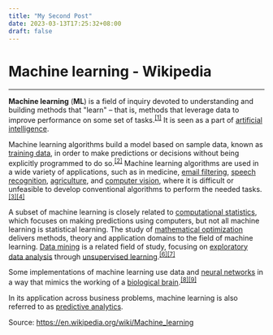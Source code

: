 ```yaml
---
title: "My Second Post"
date: 2023-03-13T17:25:32+08:00
draft: false
---
```


# Machine learning - Wikipedia

---
**Machine learning** (**ML**) is a field of inquiry devoted to understanding and building methods that "learn" – that is, methods that leverage data to improve performance on some set of tasks.<sup id="cite_ref-1" class="reference"><a href="https://en.wikipedia.org/wiki/Machine_learning#cite_note-1">[1]</a></sup> It is seen as a part of [artificial intelligence](https://en.wikipedia.org/wiki/Artificial_intelligence "Artificial intelligence").

Machine learning algorithms build a model based on sample data, known as [training data](https://en.wikipedia.org/wiki/Training_data "Training data"), in order to make predictions or decisions without being explicitly programmed to do so.<sup id="cite_ref-2" class="reference"><a href="https://en.wikipedia.org/wiki/Machine_learning#cite_note-2">[2]</a></sup> Machine learning algorithms are used in a wide variety of applications, such as in medicine, [email filtering](https://en.wikipedia.org/wiki/Email_filtering "Email filtering"), [speech recognition](https://en.wikipedia.org/wiki/Speech_recognition "Speech recognition"), [agriculture](https://en.wikipedia.org/wiki/Agriculture "Agriculture"), and [computer vision](https://en.wikipedia.org/wiki/Computer_vision "Computer vision"), where it is difficult or unfeasible to develop conventional algorithms to perform the needed tasks.<sup id="cite_ref-tvt_3-0" class="reference"><a href="https://en.wikipedia.org/wiki/Machine_learning#cite_note-tvt-3">[3]</a></sup><sup id="cite_ref-4" class="reference"><a href="https://en.wikipedia.org/wiki/Machine_learning#cite_note-4">[4]</a></sup>

A subset of machine learning is closely related to [computational statistics](https://en.wikipedia.org/wiki/Computational_statistics "Computational statistics"), which focuses on making predictions using computers, but not all machine learning is statistical learning. The study of [mathematical optimization](https://en.wikipedia.org/wiki/Mathematical_optimization "Mathematical optimization") delivers methods, theory and application domains to the field of machine learning. [Data mining](https://en.wikipedia.org/wiki/Data_mining "Data mining") is a related field of study, focusing on [exploratory data analysis](https://en.wikipedia.org/wiki/Exploratory_data_analysis "Exploratory data analysis") through [unsupervised learning](https://en.wikipedia.org/wiki/Unsupervised_learning "Unsupervised learning").<sup id="cite_ref-6" class="reference"><a href="https://en.wikipedia.org/wiki/Machine_learning#cite_note-6">[6]</a></sup><sup id="cite_ref-7" class="reference"><a href="https://en.wikipedia.org/wiki/Machine_learning#cite_note-7">[7]</a></sup>

Some implementations of machine learning use data and [neural networks](https://en.wikipedia.org/wiki/Neural_networks) in a way that mimics the working of a [biological brain](https://en.wikipedia.org/wiki/Brain "Brain").<sup id="cite_ref-8" class="reference"><a href="https://en.wikipedia.org/wiki/Machine_learning#cite_note-8">[8]</a></sup><sup id="cite_ref-9" class="reference"><a href="https://en.wikipedia.org/wiki/Machine_learning#cite_note-9">[9]</a></sup>

In its application across business problems, machine learning is also referred to as [predictive analytics](https://en.wikipedia.org/wiki/Predictive_analytics "Predictive analytics").

Source: https://en.wikipedia.org/wiki/Machine_learning
